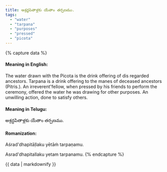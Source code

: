 ```yaml
---
title: అశ్రద్ధపితాళ్లకు యేతాం తర్పణము.
tags:
  - "water"
  - "tarpana"
  - "purposes"
  - "pressed"
  - "picota"
---
```


{% capture data %}
#### Meaning in English:
The water drawn with the Picota is the drink offering of dis regarded ancestors.
Tarpana is a drink offering to the manes of deceased ancestors (Pitris.).
An irreverent'fellow, when pressed by his friends to perform the ceremony, offered the water he was drawing for other purposes.
An unwilling action, done to satisfy others.

#### Meaning in Telugu:
అశ్రద్ధపితాళ్లకు యేతాం తర్పణము.

#### Romanization:
Aśrad'dhapitāḷlaku yētāṁ tarpaṇamu.

Asrad'dhapitallaku yetam tarpanamu.
{% endcapture %}

{{ data | markdownify }}

